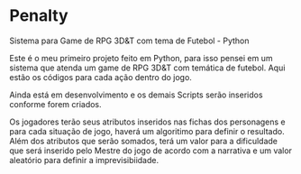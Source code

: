 # Penalty
Sistema para Game de RPG 3D&amp;T com tema de Futebol - Python

Este é o meu primeiro projeto feito em Python, para isso pensei em um sistema que atenda um game de RPG 3D&T com temática de futebol. Aqui estão os códigos para cada ação dentro do jogo.

Ainda está em desenvolvimento e os demais Scripts serão inseridos conforme forem criados.

Os jogadores terão seus atributos inseridos nas fichas dos personagens e para cada situação de jogo, haverá um algoritimo para definir o resultado. Além dos atributos que serão somados, terá um valor para a dificuldade que será inserido pelo Mestre do jogo de acordo com a narrativa e um valor aleatório para definir a imprevisibiidade.
